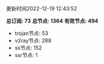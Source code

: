 更新时间2022-12-19 12:43:52

**总订阅: 73**
**总节点: 1364**
**有效节点: 494**
- trojan节点: 53
- v2ray节点: 288
- ss节点: 152
- ssr节点: 1
